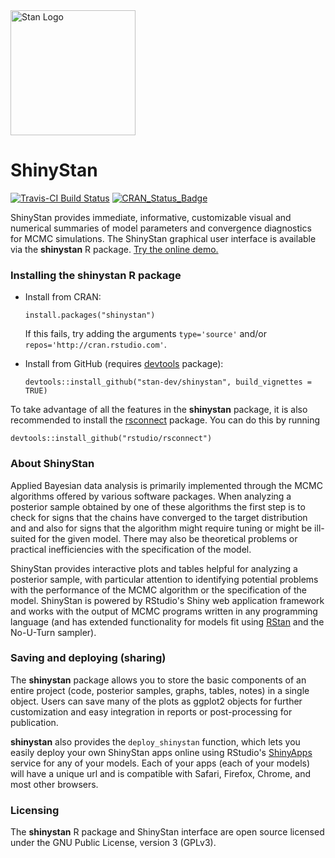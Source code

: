 <a href="http://mc-stan.org">
<img src="https://raw.githubusercontent.com/stan-dev/logos/master/logo.png" width=200 alt="Stan Logo"/>
</a>

# ShinyStan

[![Travis-CI Build Status](https://travis-ci.org/stan-dev/shinystan.svg?branch=develop)](https://travis-ci.org/stan-dev/shinystan)
[![CRAN_Status_Badge](http://www.r-pkg.org/badges/version/shinystan?color=blue)](http://cran.r-project.org/web/packages/shinystan)

ShinyStan provides immediate, informative, customizable visual and 
numerical summaries of model parameters and convergence diagnostics for 
MCMC simulations. The ShinyStan graphical user interface is available 
via the **shinystan** R package. [Try the online demo.](http://gelman-group-win.stat.columbia.edu:3500)

### Installing the shinystan R package
* Install from CRAN:

    `install.packages("shinystan")`
    
    If this fails, try adding the arguments `type='source'` and/or `repos='http://cran.rstudio.com'`.
    
* Install from GitHub (requires [devtools](https://github.com/hadley/devtools) package):

    `devtools::install_github("stan-dev/shinystan", build_vignettes = TRUE)`
    
To take advantage of all the features in the **shinystan** package, it is also 
recommended to install the [rsconnect](https://github.com/rstudio/rsconnect) 
package. You can do this by running

    devtools::install_github("rstudio/rsconnect")

### About ShinyStan

Applied Bayesian data analysis is primarily implemented through the MCMC 
algorithms offered by various software packages. When analyzing a posterior sample 
obtained by one of these algorithms the first step is to check for signs that 
the chains have converged to the target distribution and and also for signs that 
the algorithm might require tuning or might be ill-suited for the given model. 
There may also be theoretical problems or practical inefficiencies with the 
specification of the model. 

ShinyStan provides interactive plots and tables helpful for analyzing a 
posterior sample, with particular attention to identifying potential problems
with the performance of the MCMC algorithm or the specification of the model. 
ShinyStan is powered by RStudio's Shiny web application framework and works with 
the output of MCMC programs written in any programming language (and has extended 
functionality for models fit using [RStan](http://mc-stan.org/interfaces/rstan.html) 
and the No-U-Turn sampler). 

### Saving and deploying (sharing)

The **shinystan** package allows you to store the basic components of an entire 
project (code, posterior samples, graphs, tables, notes) in a single object. 
Users can save many of the plots as ggplot2 objects for further customization 
and easy integration in reports or post-processing for publication.

**shinystan** also provides the `deploy_shinystan` function, 
which lets you easily deploy your own ShinyStan apps online using RStudio's 
[ShinyApps](https://www.shinyapps.io) service for any of 
your models. Each of your apps (each of your models) will have a unique url
and is compatible with Safari, Firefox, Chrome, and most other browsers.

### Licensing

The **shinystan** R package and ShinyStan interface are open source licensed under 
the GNU Public License, version 3 (GPLv3).
